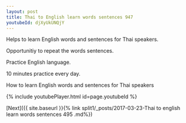 ```yaml
---
layout: post
title: Thai to English learn words sentences 947 
youtubeId: djXyUkUNQjY
---
```

 
 
Helps to learn English words and sentences for Thai speakers.

Opportunitiy to repeat the words sentences. 

Practice English language. 
 
10 minutes practice every day. 
 
How to learn English words and sentences for Thai speakers 
 
{% include youtubePlayer.html id=page.youtubeId %}
 
 
[Next]({{ site.baseurl }}{% link  split1/_posts/2017-03-23-Thai to english learn words sentences 495 .md%})
 
